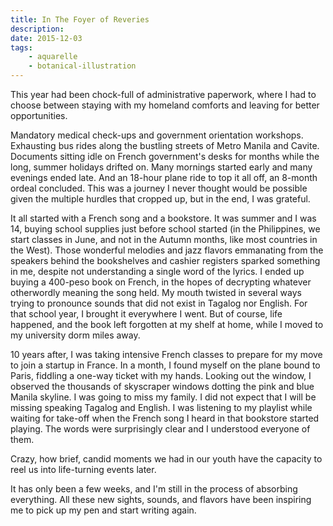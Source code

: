 ```yaml
---
title: In The Foyer of Reveries
description: 
date: 2015-12-03
tags:
    - aquarelle
    - botanical-illustration
---
```


This year had been chock-full of administrative paperwork, where I had to choose between staying with my homeland comforts and leaving for better opportunities.

Mandatory medical check-ups and government orientation workshops. Exhausting bus rides along the bustling streets of Metro Manila and Cavite. Documents sitting idle on French government's desks for months while the long, summer holidays drifted on. Many mornings started early and many evenings ended late. And an 18-hour plane ride to top it all off, an 8-month ordeal concluded. This was a journey I never thought would be possible given the multiple hurdles that cropped up, but in the end, I was grateful.

It all started with a French song and a bookstore. It was summer and I was 14, buying school supplies just before school started (in the Philippines, we start classes in June, and not in the Autumn months, like most countries in the West). Those wonderful melodies and jazz flavors emmanating from the speakers behind the bookshelves and cashier registers sparked something in me, despite not understanding a single word of the lyrics. I ended up buying a 400-peso book on French, in the hopes of decrypting whatever otherwordly meaning the song held. My mouth twisted in several ways trying to pronounce sounds that did not exist in Tagalog nor English. For that school year, I brought it everywhere I went. But of course, life happened, and the book left forgotten at my shelf at home, while I moved to my university dorm miles away.

10 years after, I was taking intensive French classes to prepare for my move to join a startup in France. In a month, I found myself on the plane bound to Paris, fiddling a one-way ticket with my hands. Looking out the window, I observed the thousands of skyscraper windows dotting the pink and blue Manila skyline. I was going to miss my family. I did not expect that I will be missing speaking Tagalog and English. I was listening to my playlist while waiting for take-off when the French song I heard in that bookstore started playing. The words were surprisingly clear and I understood everyone of them.

Crazy, how brief, candid moments we had in our youth have the capacity to reel us into life-turning events later.

It has only been a few weeks, and I'm still in the process of absorbing everything. All these new sights, sounds, and flavors have been inspiring me to pick up my pen and start writing again.
